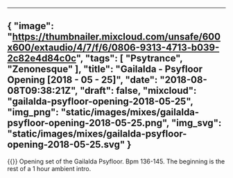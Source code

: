 
---
{
  "image": "https://thumbnailer.mixcloud.com/unsafe/600x600/extaudio/4/7/f/6/0806-9313-4713-b039-2c82e4d84c0c",
  "tags": [
    "Psytrance",
    "Zenonesque"
  ],
  "title": "Gailalda - Psyfloor Opening [2018 - 05 - 25]",
  "date": "2018-08-08T09:38:21Z",
  "draft": false,
  "mixcloud": "gailalda-psyfloor-opening-2018-05-25",
  "img_png": "static/images/mixes/gailalda-psyfloor-opening-2018-05-25.png",
  "img_svg": "static/images/mixes/gailalda-psyfloor-opening-2018-05-25.svg"
}
---
{{<mixcloud>}}
Opening set of the Gailalda Psyfloor.  Bpm 136-145.  The beginning is the rest of a 1 hour ambient intro.
